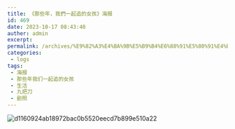 ```yaml
---
title: 《那些年，我們一起追的女孩》海报
id: 469
date: 2023-10-17 08:43:40
auther: admin
excerpt: 
permalink: /archives/%E9%82%A3%E4%BA%9B%E5%B9%B4%E6%88%91%E5%80%91%E4%B8%80%E8%B5%B7%E8%BF%BD%E7%9A%84%E5%A5%B3%E5%AD%A9%E6%B5%B7%E6%8A%A5
categories:
 - logs
tags: 
 - 海报
 - 那些年我们一起追的女孩
 - 生活
 - 九把刀
 - 剧照
---
```




![d1160924ab18972bac0b5520eecd7b899e510a22](https://www.wen.st/wp-content/uploads/2011/08/d1160924ab18972bac0b5520eecd7b899e510a22.jpg)